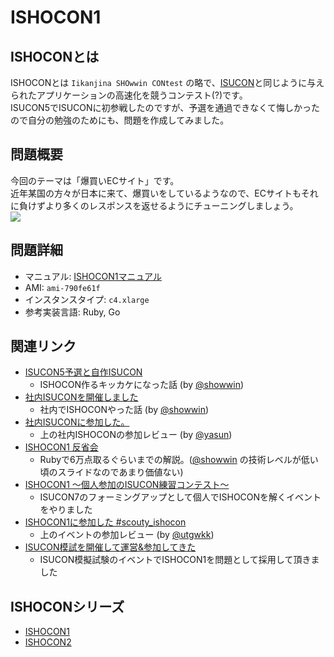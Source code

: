 # ISHOCON1
## ISHOCONとは
ISHOCONとは `Iikanjina SHOwwin CONtest` の略で、[ISUCON](http://isucon.net/)と同じように与えられたアプリケーションの高速化を競うコンテスト(?)です。  
ISUCON5でISUCONに初参戦したのですが、予選を通過できなくて悔しかったので自分の勉強のためにも、問題を作成してみました。  

## 問題概要
今回のテーマは「爆買いECサイト」です。  
近年某国の方々が日本に来て、爆買いをしているようなので、ECサイトもそれに負けずより多くのレスポンスを返せるようにチューニングしましょう。  
![](https://raw.githubusercontent.com/showwin/ISHOCON1/master/doc/images/top.png)

## 問題詳細
* マニュアル: [ISHOCON1マニュアル](https://github.com/showwin/ISHOCON1/blob/master/doc/manual.md)
* AMI: `ami-790fe61f`
* インスタンスタイプ: `c4.xlarge`
* 参考実装言語: Ruby, Go

## 関連リンク
* [ISUCON5予選と自作ISUCON](http://blog.mmmcorp.co.jp/blog/2015/10/06/isucon5_and_ishocon/)  
  * ISHOCON作るキッカケになった話 (by [@showwin](https://twitter.com/showwin))
* [社内ISUCONを開催しました](http://blog.mmmcorp.co.jp/blog/2016/09/01/ishocon_2016/)  
  * 社内でISHOCONやった話 (by [@showwin](https://twitter.com/showwin))
* [社内ISUCONに参加した。](http://yasun.hatenablog.jp/entry/2016/08/31/211927)
  * 上の社内ISHOCONの参加レビュー (by [@yasun](https://twitter.com/_Yasuun_))
* [ISHOCON1 反省会](https://speakerdeck.com/showwin/ishocon1-fan-sheng-hui)
  * Rubyで6万点取るぐらいまでの解説。([@showwin](https://twitter.com/showwin) の技術レベルが低い頃のスライドなのであまり価値ない)
* [ISHOCON1 〜個人参加のISUCON練習コンテスト〜](https://scouty.connpass.com/event/65322/)
  * ISUCON7のフォーミングアップとして個人でISHOCONを解くイベントをやりました
* [ISHOCON1に参加した #scouty_ishocon](http://utgwkk.hateblo.jp/entry/2017/10/07/214659)
  * 上のイベントの参加レビュー (by [@utgwkk](https://twitter.com/utgwkk))
* [ISUCON模試を開催して運営&参加してきた](http://saboyutaka.hatenablog.com/entry/2017/10/09/003257)
  * ISUCON模擬試験のイベントでISHOCON1を問題として採用して頂きました

## ISHOCONシリーズ
* [ISHOCON1](https://github.com/showwin/ISHOCON1)
* [ISHOCON2](https://github.com/showwin/ISHOCON2)
